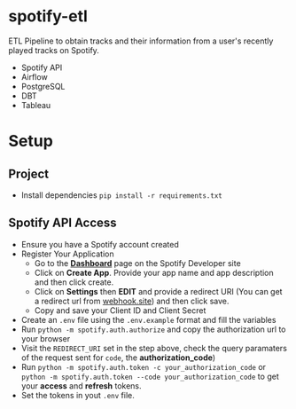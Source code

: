 # spotify-etl
ETL Pipeline to obtain tracks and their information from a user's recently played tracks on Spotify.

- Spotify API
- Airflow
- PostgreSQL
- DBT
- Tableau

# Setup
## Project

- Install dependencies `pip install -r requirements.txt`

  
## Spotify API Access

- Ensure you have a Spotify account created
- Register Your Application
    - Go to the [**Dashboard**](https://developer.spotify.com/dashboard/) page on the Spotify Developer site
    - Click on **Create App**. Provide your app name and app description and then click create.
    - Click on **Settings** then **EDIT** and provide a redirect URI (You can get a redirect url from [webhook.site](https://webhook.site)) and then click save.
    - Copy and save your Client ID and Client Secret
- Create an `.env` file using the `.env.example` format and fill the variables
- Run `python -m spotify.auth.authorize` and copy the authorization url to your browser
- Visit the `REDIRECT_URI` set in the step above, check the query paramaters of the request sent for `code`, the **authorization_code**)
- Run `python -m spotify.auth.token -c your_authorization_code` or `python -m spotify.auth.token --code your_authorization_code` to get your **access** and **refresh** tokens.
- Set the tokens in yout `.env` file.

